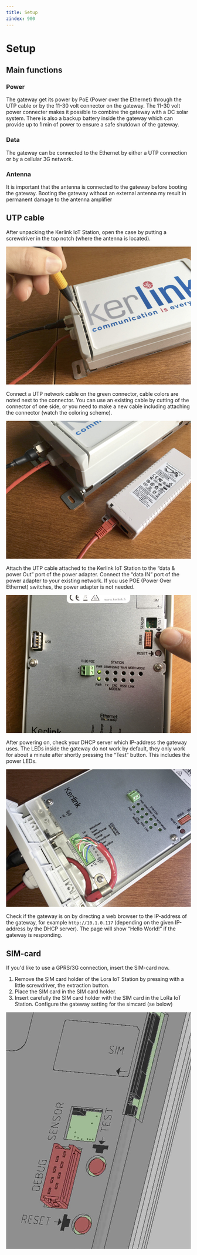 ```yaml
---
title: Setup
zindex: 900
---
```


# Setup

## Main functions

### Power
The gateway get its power by PoE (Power over the Ethernet) through the UTP cable or by the 11-30 volt connector on the gateway. The 11-30 volt power connecter makes it possible to combine the gateway with a DC solar system. There is also a backup battery inside the gateway which can provide up to 1 min of power to ensure a safe shutdown of the gateway.

### Data
The gateway can be connected to the Ethernet by either a UTP connection or by a cellular 3G network.

### Antenna
It is important that the antenna is connected to the gateway before booting the gateway. Booting the gateway without an external antenna my result in permanent damage to the antenna amplifier

## UTP cable
After unpacking the Kerlink IoT Station, open the case by putting a screwdriver in the top notch (where the antenna is located).

![Opening the case](utp-1.jpg)

Connect a UTP network cable on the green connector, cable colors are noted next to the connector. You can use an existing cable by cutting of the connector of one side, or you need to make a new cable including attaching the connector (watch the coloring scheme).

![Attach the UTP cable](utp-2.jpg)

Attach the UTP cable attached to the Kerlink IoT Station to the “data & power Out” port of the power adapter. Connect the “data IN” port of the power adapter to your existing network. If you use POE (Power Over Ethernet) switches, the power adapter is not needed.

![Test button](utp-3.jpg)

After powering on, check your DHCP server which IP-address the gateway uses. The LEDs inside the gateway do not work by default, they only work for about a minute after shortly pressing the “Test” button. This includes the power LEDs.

![Cables](utp-4.jpg)

Check if the gateway is on by directing a web browser to the IP-address of the gateway, for example `http://10.1.0.117` (depending on the given IP-address by the DHCP server). The page will show “Hello World!” if the gateway is responding.

## SIM-card
If you'd like to use a GPRS/3G connection, insert the SIM-card now.

1.	Remove the SIM card holder of the Lora IoT Station by pressing with a little screwdriver, the extraction button.
2.	Place the SIM card in the SIM card holder.
3.	Insert carefully the SIM card holder with the SIM card in the LoRa IoT Station.
Configure the gateway setting for the simcard (se below)

![Sim card holder](sim.png)
